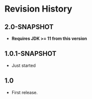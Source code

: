 # Revision History

## 2.0-SNAPSHOT 
  * **Requires JDK >= 11 from this version**

## 1.0.1-SNAPSHOT
  * Just started
  
## 1.0
  * First release.